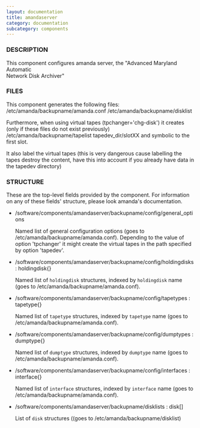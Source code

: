```yaml
---
layout: documentation
title: amandaserver
category: documentation
subcategory: components
---
```

### DESCRIPTION

This component configures amanda server, the  "Advanced  Maryland  Automatic  
Network  Disk  Archiver"

### FILES

This component generates the following files: 
/etc/amanda/backupname/amanda.conf
/etc/amanda/backupname/disklist 

Furthermore, when using virtual tapes (tpchanger='chg-disk') it creates 
(only if these files do not exist previously)
/etc/amanda/backupname/tapelist
tapedev\_dir/slotXX
and symbolic to the first slot.

It also label the virtual tapes
(this is very dangerous cause labelling the tapes destroy the content,
have this into account if you already have data in the tapedev directory)

### STRUCTURE

These are the top-level fields provided by the component. For
information on any of these fields' structure, please look amanda's
documentation. 

- /software/components/amandaserver/backupname/config/general\_options

    Named list of general configuration options (goes to /etc/amanda/backupname/amanda.conf).
    Depending to the value of option 'tpchanger' it might create the virtual tapes in the path 
    specified by option 'tapedev'.

- /software/components/amandaserver/backupname/config/holdingdisks : holdingdisk{}

    Named list of `holdingdisk` structures, indexed by `holdingdisk`
    name (goes to /etc/amanda/backupname/amanda.conf).

- /software/components/amandaserver/backupname/config/tapetypes : tapetype{}

    Named list of `tapetype` structures, indexed by `tapetype` name 
    (goes to /etc/amanda/backupname/amanda.conf). 

- /software/components/amandaserver/backupname/config/dumptypes : dumptype{}

    Named list of `dumptype` structures, indexed by `dumptype` name 
    (goes to /etc/amanda/backupname/amanda.conf).

- /software/components/amandaserver/backupname/config/interfaces : interface{}

    Named list of `interface` structures, indexed by `interface` name
    (goes to /etc/amanda/backupname/amanda.conf).

- /software/components/amandaserver/backupname/disklists : disk\[\]

    List of `disk` structures ((goes to /etc/amanda/backupname/disklist)
